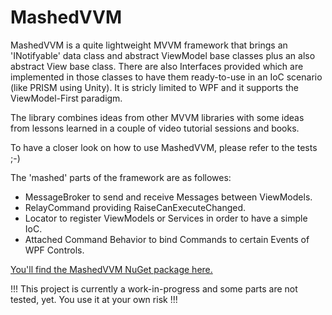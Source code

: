MashedVVM
==========

MashedVVM is a quite lightweight MVVM framework that brings an 'INotifyable' data class and 
abstract ViewModel base classes plus an also abstract View base class. There are also Interfaces 
provided which are implemented in those classes to have them ready-to-use in an IoC scenario 
(like PRISM using Unity). It is stricly limited to WPF and it supports the ViewModel-First paradigm.

The library combines ideas from other MVVM libraries with some ideas from lessons learned in a 
couple of video tutorial sessions and books. 

To have a closer look on how to use MashedVVM, please refer to the tests ;-)

The 'mashed' parts of the framework are as followes:
<ul>
<li>MessageBroker to send and receive Messages between ViewModels.</li>
<li>RelayCommand providing RaiseCanExecuteChanged.</li>
<li>Locator to register ViewModels or Services in order to have a simple IoC.</li>
<li>Attached Command Behavior to bind Commands to certain Events of WPF Controls.</li>
</ul>

<a href="http://nuget.org/packages/MashedVVM">You'll find the MashedVVM NuGet package here.</a>

!!! This project is currently a work-in-progress and some parts are not tested, yet. You use it at your own risk !!!


